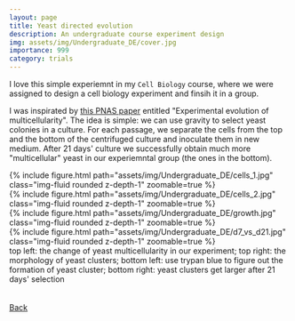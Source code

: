 ```yaml
---
layout: page
title: Yeast directed evolution
description: An undergraduate course experiment design
img: assets/img/Undergraduate_DE/cover.jpg
importance: 999
category: trials
---
```


I love this simple experiemnt in my `Cell Biology` course, where we were assigned to design a cell biology experiment and finsih it in a group.

I was inspirated by [this PNAS paper](https://www.pnas.org/doi/10.1073/pnas.1115323109) entitled "Experimental evolution of multicellularity". The idea is simple: we can use gravity to select yeast colonies in a culture. For each passage, we separate the cells from the top and the bottom of the centrifuged culture and inoculate them in new medium. After 21 days' culture we successfully obtain much more "multicellular" yeast in our experiemntal group (the ones in the bottom).

<div class="row mt-3">
    <div class="row mt-3">
        <div class="col-sm mt-3 mt-md-0">
            {% include figure.html path="assets/img/Undergraduate_DE/cells_1.jpg" class="img-fluid rounded z-depth-1" zoomable=true %}
        </div>
        <div class="col-sm mt-3 mt-md-1">
            {% include figure.html path="assets/img/Undergraduate_DE/cells_2.jpg" class="img-fluid rounded z-depth-1" zoomable=true %}
        </div>
    </div>
    <div class="row mt-3">
        <div class="col-sm mt-3 mt-md-0">
            {% include figure.html path="assets/img/Undergraduate_DE/growth.jpg" class="img-fluid rounded z-depth-1" zoomable=true %}
        </div>
        <div class="col-sm mt-3 mt-md-1">
            {% include figure.html path="assets/img/Undergraduate_DE/d7_vs_d21.jpg" class="img-fluid rounded z-depth-1" zoomable=true %}
        </div>
    </div>
</div>

<div class="caption">
    top left: the change of yeast multicellularity in our experiment; top right: the morphology of yeast clusters; bottom left: use trypan blue to figure out the formation of yeast cluster; bottom right: yeast clusters get larger after 21 days' selection
</div>

<br/>

<br/>
<a href="/projects/"><u>Back</u></a>
